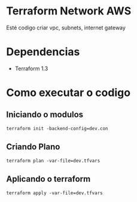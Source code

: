 # Terraform Network AWS

Esté codigo criar vpc, subnets, internet gateway

# Dependencias
* Terraform 1.3

# Como executar o codigo

## Iniciando o modulos

``` 
terraform init -backend-config=dev.con
```
## Criando Plano

```
terraform plan -var-file=dev.tfvars
```

## Aplicando o terraform

```
terraform apply -var-file=dev.tfvars
```

